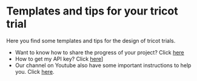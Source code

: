 # Templates and tips for your tricot trial 


Here you find some templates and tips for the design of tricot trials. 


* Want to know how to share the progress of your project? Click [here](tips/project-progress.md)
* How to get my API key? Click [here](tips/get-api-key.md)]
* Our channel on Youtube also have some important instructions to help you. Click [here](https://www.youtube.com/channel/UCmqo4KCZwX8R-H4SNkXfuSA/playlists).


